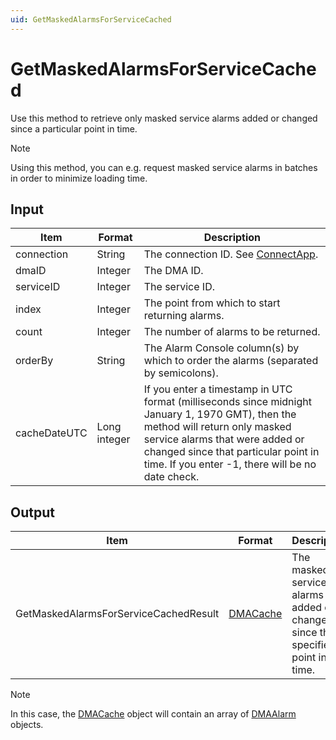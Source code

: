 ```yaml
---
uid: GetMaskedAlarmsForServiceCached
---
```


# GetMaskedAlarmsForServiceCached

Use this method to retrieve only masked service alarms added or changed since a particular point in time.

> [!NOTE]
> Using this method, you can e.g. request masked service alarms in batches in order to minimize loading time.

## Input

| Item | Format | Description |
|--|--|--|
| connection | String | The connection ID. See [ConnectApp](xref:ConnectApp). |
| dmaID | Integer | The DMA ID. |
| serviceID | Integer | The service ID. |
| index | Integer | The point from which to start returning alarms. |
| count | Integer | The number of alarms to be returned. |
| orderBy | String | The Alarm Console column(s) by which to order the alarms (separated by semicolons). |
| cacheDateUTC | Long integer | If you enter a timestamp in UTC format (milliseconds since midnight January 1, 1970 GMT), then the method will return only masked service alarms that were added or changed since that particular point in time. If you enter -1, there will be no date check. |

## Output

| Item | Format | Description |
|--|--|--|
| GetMaskedAlarmsForServiceCachedResult | [DMACache](xref:DMACache) | The masked service alarms added or changed since the specified point in time. |

> [!NOTE]
> In this case, the [DMACache](xref:DMACache) object will contain an array of [DMAAlarm](xref:DMAAlarm) objects.
